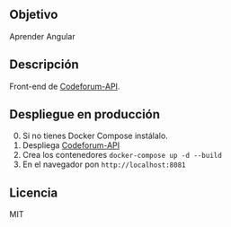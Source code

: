 ## Objetivo
Aprender Angular

## Descripción
Front-end de [Codeforum-API](https://github.com/Pacorb94/Codeforum-API).


## Despliegue en producción
0. Si no tienes Docker Compose instálalo.
1. Despliega [Codeforum-API](https://github.com/Pacorb94/Codeforum-API)
2. Crea los contenedores `docker-compose up -d --build`
3. En el navegador pon `http://localhost:8081`

## Licencia
MIT